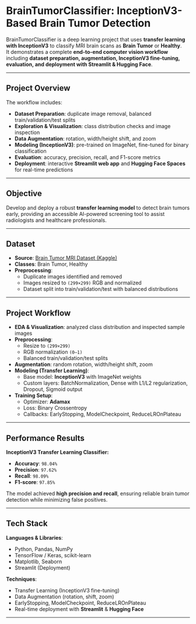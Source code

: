 # **BrainTumorClassifier: InceptionV3-Based Brain Tumor Detection**

BrainTumorClassifier is a deep learning project that uses **transfer learning with InceptionV3** to classify MRI brain scans as **Brain Tumor** or **Healthy**.  
It demonstrates a complete **end-to-end computer vision workflow** including **dataset preparation, augmentation, InceptionV3 fine-tuning, evaluation, and deployment with Streamlit & Hugging Face**.

---

## **Project Overview**

The workflow includes:  
- **Dataset Preparation**: duplicate image removal, balanced train/validation/test splits  
- **Exploration & Visualization**: class distribution checks and image inspection  
- **Data Augmentation**: rotation, width/height shift, and zoom  
- **Modeling (InceptionV3)**: pre-trained on ImageNet, fine-tuned for binary classification  
- **Evaluation**: accuracy, precision, recall, and F1-score metrics  
- **Deployment**: interactive **Streamlit web app** and **Hugging Face Spaces** for real-time predictions

---

## **Objective**

Develop and deploy a robust **transfer learning model** to detect brain tumors early, providing an accessible AI-powered screening tool to assist radiologists and healthcare professionals.

---

## **Dataset**

- **Source**: [Brain Tumor MRI Dataset (Kaggle)](https://www.kaggle.com/datasets/preetviradiya/brian-tumor-dataset/data)  
- **Classes**: Brain Tumor, Healthy  
- **Preprocessing**:  
  - Duplicate images identified and removed  
  - Images resized to `(299×299)` RGB and normalized  
  - Dataset split into train/validation/test with balanced distributions  

---

## **Project Workflow**

- **EDA & Visualization**: analyzed class distribution and inspected sample images  
- **Preprocessing**:  
  - Resize to `(299×299)`  
  - RGB normalization `(0–1)`  
  - Balanced train/validation/test splits  
- **Augmentation**: random rotation, width/height shift, zoom  
- **Modeling (Transfer Learning)**:  
  - Base model: **InceptionV3** with ImageNet weights  
  - Custom layers: BatchNormalization, Dense with L1/L2 regularization, Dropout, Sigmoid output  
- **Training Setup**:  
  - Optimizer: **Adamax**  
  - Loss: Binary Crossentropy  
  - Callbacks: EarlyStopping, ModelCheckpoint, ReduceLROnPlateau  

---

## **Performance Results**

**InceptionV3 Transfer Learning Classifier:**  
- **Accuracy**: `98.04%`  
- **Precision**: `97.62%`  
- **Recall**: `98.09%`  
- **F1-score**: `97.85%`

The model achieved **high precision and recall**, ensuring reliable brain tumor detection while minimizing false positives.

---

## **Tech Stack**

**Languages & Libraries**:  
- Python, Pandas, NumPy  
- TensorFlow / Keras, scikit-learn  
- Matplotlib, Seaborn  
- Streamlit (Deployment)

**Techniques**:  
- Transfer Learning (InceptionV3 fine-tuning)  
- Data Augmentation (rotation, shift, zoom)  
- EarlyStopping, ModelCheckpoint, ReduceLROnPlateau  
- Real-time deployment with **Streamlit** & **Hugging Face**

---
